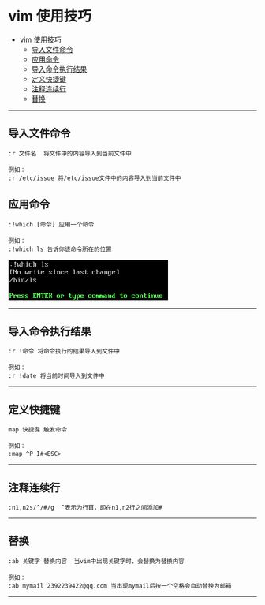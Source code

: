 # vim 使用技巧  

- [vim 使用技巧](#vim-使用技巧)
  - [导入文件命令](#导入文件命令)
  - [应用命令](#应用命令)
  - [导入命令执行结果](#导入命令执行结果)
  - [定义快捷键](#定义快捷键)
  - [注释连续行](#注释连续行)
  - [替换](#替换)

---

## 导入文件命令  

```Linux
:r 文件名  将文件中的内容导入到当前文件中

例如：
:r /etc/issue 将/etc/issue文件中的内容导入到当前文件中
```  

## 应用命令  

```Linux
:!which [命令] 应用一个命令

例如：
:!which ls 告诉你该命令所在的位置
```

![应用命令](images/2023-07-30-17-46-47.png)  

---

## 导入命令执行结果  

```Linux
:r !命令 将命令执行的结果导入到文件中

例如：
:r !date 将当前时间导入到文件中
```  

---

## 定义快捷键  

```Linux
map 快捷键 触发命令 

例如：
:map ^P I#<ESC>
```  

---

## 注释连续行  

```Linux
:n1,n2s/^/#/g  ^表示为行首，即在n1,n2行之间添加#
```  

---

## 替换  

```Linux
:ab 关键字 替换内容  当vim中出现关键字时，会替换为替换内容

例如：
:ab mymail 2392239422@qq.com 当出现mymail后按一个空格会自动替换为邮箱
```

---
